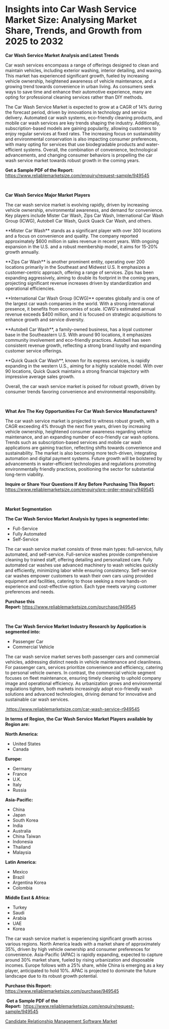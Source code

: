 <p><h1>Insights into Car Wash Service Market Size: Analysing Market Share, Trends, and Growth from 2025 to 2032</h1></p><p><strong>Car Wash Service Market Analysis and Latest Trends</strong></p>
<p><p>Car wash services encompass a range of offerings designed to clean and maintain vehicles, including exterior washing, interior detailing, and waxing. This market has experienced significant growth, fueled by increasing vehicle ownership, heightened awareness of vehicle maintenance, and a growing trend towards convenience in urban living. As consumers seek ways to save time and enhance their automotive experience, many are opting for professional cleaning services rather than DIY methods.</p><p>The Car Wash Service Market is expected to grow at a CAGR of 14% during the forecast period, driven by innovations in technology and service delivery. Automated car wash systems, eco-friendly cleaning products, and mobile car wash services are key trends shaping the industry. Additionally, subscription-based models are gaining popularity, allowing customers to enjoy regular services at fixed rates. The increasing focus on sustainability and environmental conservation is also impacting consumer preferences, with many opting for services that use biodegradable products and water-efficient systems. Overall, the combination of convenience, technological advancements, and changing consumer behaviors is propelling the car wash service market towards robust growth in the coming years.</p></p>
<p><strong>Get a Sample PDF of the Report:&nbsp;</strong> <a href="https://www.reliablemarketsize.com/enquiry/request-sample/949545?utm_campaign=3226&utm_medium=2&utm_source=Github&utm_content=ia&utm_term=07032025&utm_id=car-wash-service">https://www.reliablemarketsize.com/enquiry/request-sample/949545</a></p>
<p>&nbsp;</p>
<p><strong>Car Wash Service Major Market Players</strong></p>
<p><p>The car wash service market is evolving rapidly, driven by increasing vehicle ownership, environmental awareness, and demand for convenience. Key players include Mister Car Wash, Zips Car Wash, International Car Wash Group (ICWG), Autobell Car Wash, Quick Quack Car Wash, and others.</p><p>**Mister Car Wash** stands as a significant player with over 300 locations and a focus on convenience and quality. The company reported approximately $600 million in sales revenue in recent years. With ongoing expansion in the U.S. and a robust membership model, it aims for 15-20% growth annually.</p><p>**Zips Car Wash** is another prominent entity, operating over 200 locations primarily in the Southeast and Midwest U.S. It emphasizes a customer-centric approach, offering a range of services. Zips has been expanding aggressively, aiming to double its footprint in the coming years, projecting significant revenue increases driven by standardization and operational efficiencies.</p><p>**International Car Wash Group (ICWG)** operates globally and is one of the largest car wash companies in the world. With a strong international presence, it benefits from economies of scale. ICWG's estimated annual revenue exceeds $400 million, and it is focused on strategic acquisitions to enhance growth and service diversity.</p><p>**Autobell Car Wash**, a family-owned business, has a loyal customer base in the Southeastern U.S. With around 90 locations, it emphasizes community involvement and eco-friendly practices. Autobell has seen consistent revenue growth, reflecting a strong brand loyalty and expanding customer service offerings.</p><p>**Quick Quack Car Wash**, known for its express services, is rapidly expanding in the western U.S., aiming for a highly scalable model. With over 90 locations, Quick Quack maintains a strong financial trajectory with impressive average sales growth.</p><p>Overall, the car wash service market is poised for robust growth, driven by consumer trends favoring convenience and environmental responsibility.</p></p>
<p>&nbsp;</p>
<p><strong>What Are The Key Opportunities For Car Wash Service Manufacturers?</strong></p>
<p><p>The car wash service market is projected to witness robust growth, with a CAGR exceeding 4% through the next five years, driven by increasing vehicle ownership, heightened consumer awareness regarding vehicle maintenance, and an expanding number of eco-friendly car wash options. Trends such as subscription-based services and mobile car wash applications are gaining traction, reflecting shifts towards convenience and sustainability. The market is also becoming more tech-driven, integrating automation and digital payment systems. Future growth will be bolstered by advancements in water-efficient technologies and regulations promoting environmentally friendly practices, positioning the sector for substantial long-term viability.</p></p>
<p><strong>Inquire or Share Your Questions If Any Before Purchasing This Report:</strong> <a href="https://www.reliablemarketsize.com/enquiry/pre-order-enquiry/949545?utm_campaign=3226&utm_medium=2&utm_source=Github&utm_content=ia&utm_term=07032025&utm_id=car-wash-service">https://www.reliablemarketsize.com/enquiry/pre-order-enquiry/949545</a></p>
<p>&nbsp;</p>
<p><strong>Market Segmentation</strong></p>
<p><strong>The Car Wash Service Market Analysis by types is segmented into:</strong></p>
<p><ul><li>Full-Service</li><li>Fully Automated</li><li>Self-Service</li></ul></p>
<p><p>The car wash service market consists of three main types: full-service, fully automated, and self-service. Full-service washes provide comprehensive cleaning by trained staff, offering detailing and personalized care. Fully automated car washes use advanced machinery to wash vehicles quickly and efficiently, minimizing labor while ensuring consistency. Self-service car washes empower customers to wash their own cars using provided equipment and facilities, catering to those seeking a more hands-on experience and cost-effective option. Each type meets varying customer preferences and needs.</p></p>
<p><strong>Purchase this Report:&nbsp;</strong><a href="https://www.reliablemarketsize.com/purchase/949545?utm_campaign=3226&utm_medium=2&utm_source=Github&utm_content=ia&utm_term=07032025&utm_id=car-wash-service">https://www.reliablemarketsize.com/purchase/949545</a></p>
<p>&nbsp;</p>
<p><strong>The Car Wash Service Market Industry Research by Application is segmented into:</strong></p>
<p><ul><li>Passenger Car</li><li>Commercial Vehicle</li></ul></p>
<p><p>The car wash service market serves both passenger cars and commercial vehicles, addressing distinct needs in vehicle maintenance and cleanliness. For passenger cars, services prioritize convenience and efficiency, catering to personal vehicle owners. In contrast, the commercial vehicle segment focuses on fleet maintenance, ensuring timely cleaning to uphold company image and operational efficiency. As urbanization grows and environmental regulations tighten, both markets increasingly adopt eco-friendly wash solutions and advanced technologies, driving demand for innovative and sustainable car wash services.</p></p>
<p><a href="https://www.reliablemarketsize.com/car-wash-service-r949545?utm_campaign=3226&utm_medium=2&utm_source=Github&utm_content=ia&utm_term=07032025&utm_id=car-wash-service">&nbsp;https://www.reliablemarketsize.com/car-wash-service-r949545</a></p>
<p><strong>In terms of Region, the Car Wash Service Market Players available by Region are:</strong></p>
<p>
    <p> <strong> North America: </strong>
        <ul>
            <li>United States</li>
            <li>Canada</li>
        </ul>
        </p> 
    <p> <strong> Europe: </strong>
        <ul>
            <li>Germany</li>
            <li>France</li>
            <li>U.K.</li>
            <li>Italy</li>
            <li>Russia</li>
        </ul>
        </p> 
    <p> <strong> Asia-Pacific: </strong>
        <ul>
            <li>China</li>
            <li>Japan</li>
            <li>South Korea</li>
            <li>India</li>
            <li>Australia</li>
            <li>China Taiwan</li>
            <li>Indonesia</li>
            <li>Thailand</li>
            <li>Malaysia</li>
        </ul>
        </p> 
    <p> <strong> Latin America: </strong>
        <ul>
            <li>Mexico</li>
            <li>Brazil</li>
            <li>Argentina Korea</li>
            <li>Colombia</li>
        </ul>
        </p> 
    <p> <strong> Middle East & Africa: </strong>
        <ul>
            <li>Turkey</li>
            <li>Saudi</li>
            <li>Arabia</li>
            <li>UAE</li>
            <li>Korea</li>
        </ul>
    </p>
    </p>
<p><p>The car wash service market is experiencing significant growth across various regions. North America leads with a market share of approximately 35%, driven by high vehicle ownership and consumer preferences for convenience. Asia-Pacific (APAC) is rapidly expanding, expected to capture around 30% market share, fueled by rising urbanization and disposable incomes. Europe follows with a 25% share, while China is emerging as a key player, anticipated to hold 10%. APAC is projected to dominate the future landscape due to its robust growth potential.</p></p>
<p><strong>Purchase this Report: </strong><a href="https://www.reliablemarketsize.com/purchase/949545?utm_campaign=3226&utm_medium=2&utm_source=Github&utm_content=ia&utm_term=07032025&utm_id=car-wash-service">https://www.reliablemarketsize.com/purchase/949545</a></p>
<p>&nbsp;<strong>Get a Sample PDF of the Report:&nbsp;&nbsp;</strong><a href="https://www.reliablemarketsize.com/enquiry/request-sample/949545?utm_campaign=3226&utm_medium=2&utm_source=Github&utm_content=ia&utm_term=07032025&utm_id=car-wash-service">https://www.reliablemarketsize.com/enquiry/request-sample/949545</a></p>
<p><strong></strong></p>
<p><p><a href="https://github.com/dushornerfe/Market-Research-Report-List-1/blob/main/candidate-relationship-management-software-market.md?utm_campaign=3226&utm_medium=2&utm_source=Github&utm_content=ia&utm_term=07032025&utm_id=car-wash-service">Candidate Relationship Management Software Market</a></p></p>